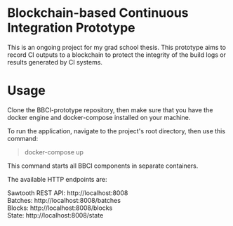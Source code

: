 # Blockchain-based Continuous Integration Prototype

This is an ongoing project for my grad school thesis. This prototype aims to record CI outputs to a blockchain to protect the integrity of the build logs or results generated by CI systems.

# Usage
Clone the BBCI-prototype repository, then make sure that you have the docker engine and docker-compose installed on your machine.

To run the application, navigate to the project's root directory, then use this command:
    <blockquote>
        <p>docker-compose up</p>
    </blockquote>

This command starts all BBCI components in separate containers.

The available HTTP endpoints are:

Sawtooth REST API: http://localhost:8008 \
Batches: http://localhost:8008/batches \
Blocks: http://localhost:8008/blocks \
State: http://localhost:8008/state
